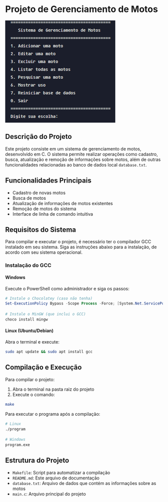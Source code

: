 # Projeto de Gerenciamento de Motos

![Imagem de capa](images/image.png)

## Descrição do Projeto

Este projeto consiste em um sistema de gerenciamento de motos, desenvolvido em C. O sistema permite realizar operações como cadastro, busca, atualização e remoção de informações sobre motos, além de outras funcionalidades relacionadas ao banco de dados local `database.txt`.

## Funcionalidades Principais

- Cadastro de novas motos
- Busca de motos
- Atualização de informações de motos existentes
- Remoção de motos do sistema
- Interface de linha de comando intuitiva

## Requisitos do Sistema

Para compilar e executar o projeto, é necessário ter o compilador GCC instalado em seu sistema. Siga as instruções abaixo para a instalação, de acordo com seu sistema operacional.

### Instalação do GCC

#### Windows

Execute o PowerShell como administrador e siga os passos:

```powershell
# Instale o Chocolatey (caso não tenha)
Set-ExecutionPolicy Bypass -Scope Process -Force; [System.Net.ServicePointManager]::SecurityProtocol = [System.Net.ServicePointManager]::SecurityProtocol -bor 3072; iex ((New-Object System.Net.WebClient).DownloadString('https://community.chocolatey.org/install.ps1'))

# Instale o MinGW (que inclui o GCC)
choco install mingw
```

#### Linux (Ubuntu/Debian)

Abra o terminal e execute:

```sh
sudo apt update && sudo apt install gcc
```

## Compilação e Execução

Para compilar o projeto:

1. Abra o terminal na pasta raiz do projeto
2. Execute o comando:

```sh
make
```

Para executar o programa após a compilação:

```sh
# Linux
./program

# Windows
program.exe
```

## Estrutura do Projeto

- `Makefile`: Script para automatizar a compilação
- `README.md`: Este arquivo de documentação
- `database.txt`: Arquivo de dados que contém as informações sobre as motos
- `main.c`: Arquivo principal do projeto

